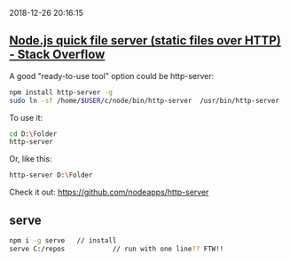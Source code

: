 2018-12-26 20:16:15

## [Node.js quick file server (static files over HTTP) - Stack Overflow](https://stackoverflow.com/questions/16333790/node-js-quick-file-server-static-files-over-http)
A good "ready-to-use tool" option could be http-server:
```sh
npm install http-server -g
sudo ln -sf /home/$USER/c/node/bin/http-server  /usr/bin/http-server
```

To use it:
```sh
cd D:\Folder
http-server
```

Or, like this:
```sh
http-server D:\Folder
```

Check it out: https://github.com/nodeapps/http-server


## serve
```sh
npm i -g serve   // install
serve C:/repos            // run with one line?? FTW!!
```

